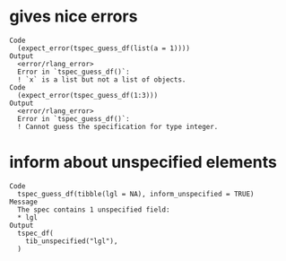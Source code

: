 # gives nice errors

    Code
      (expect_error(tspec_guess_df(list(a = 1))))
    Output
      <error/rlang_error>
      Error in `tspec_guess_df()`:
      ! `x` is a list but not a list of objects.
    Code
      (expect_error(tspec_guess_df(1:3)))
    Output
      <error/rlang_error>
      Error in `tspec_guess_df()`:
      ! Cannot guess the specification for type integer.

# inform about unspecified elements

    Code
      tspec_guess_df(tibble(lgl = NA), inform_unspecified = TRUE)
    Message
      The spec contains 1 unspecified field:
      * lgl
    Output
      tspec_df(
        tib_unspecified("lgl"),
      )

